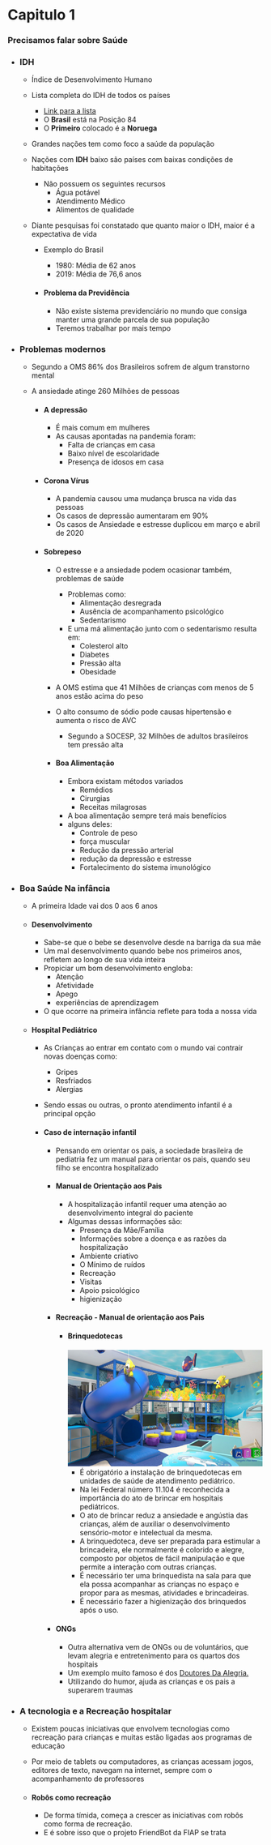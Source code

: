 # Capitulo 1

### Precisamos falar sobre Saúde

- ### **IDH**

  - Índice de Desenvolvimento Humano

  - Lista completa do IDH de todos os países

    - [Link para a lista](http://www.br.undp.org/content/brazil/pt/home/idh0/rankings/idh-global.html)
    - O **Brasil** está na Posição 84 
    - O **Primeiro** colocado é a **Noruega**

  - Grandes nações tem como foco a saúde da população

  - Nações com **IDH** baixo são países com baixas condições de habitações

    - Não possuem os seguintes recursos
      - Água potável
      - Atendimento Médico
      - Alimentos de qualidade

  - Diante pesquisas foi constatado que quanto maior o IDH, maior é a expectativa de vida

    - Exemplo do Brasil	

      - 1980: Média de 62 anos
      - 2019: Média de 76,6 anos

    - #### **Problema da Previdência**

      - Não existe sistema previdenciário no mundo que consiga manter uma grande parcela de sua população
      - Teremos trabalhar por mais tempo

- ### **Problemas modernos** 

  - Segundo a OMS 86% dos Brasileiros sofrem de algum transtorno mental

  - A ansiedade atinge 260 Milhões de pessoas

    - #### **A depressão** 

      - É mais comum em mulheres
      - As causas apontadas na pandemia foram:
        - Falta de crianças em casa
        - Baixo nível de escolaridade
        - Presença de idosos em casa

    - #### **Corona Vírus** 

      - A pandemia causou uma mudança brusca na vida das pessoas
      - Os casos de depressão aumentaram em 90%
      - Os casos de Ansiedade e estresse duplicou em março e abril de 2020

    - #### **Sobrepeso**

      - O estresse e a ansiedade podem ocasionar também, problemas de saúde

        - Problemas como:
          - Alimentação desregrada
          - Ausência de acompanhamento psicológico
          - Sedentarismo
        - E uma má alimentação junto com o sedentarismo resulta em:
          - Colesterol alto
          - Diabetes
          - Pressão alta
          - Obesidade

      - A OMS estima que 41 Milhões de crianças com menos de 5 anos estão acima do peso

      - O alto consumo de sódio pode causas hipertensão e aumenta o risco de AVC

        - Segundo a SOCESP, 32 Milhões de adultos brasileiros tem pressão alta

      - #### Boa Alimentação

        - Embora existam métodos variados
          - Remédios
          - Cirurgias
          - Receitas milagrosas
        - A boa alimentação sempre terá mais benefícios
        - alguns deles:
          - Controle de peso
          - força muscular
          - Redução da pressão arterial
          - redução da depressão e estresse
          - Fortalecimento do sistema imunológico

- ### **Boa Saúde Na infância**

  - A primeira Idade vai dos 0 aos 6 anos

  - #### **Desenvolvimento**

    - Sabe-se que o bebe se desenvolve desde na barriga da sua mãe
    - Um mal desenvolvimento quando bebe nos primeiros anos, refletem ao longo de sua vida inteira
    - Propiciar um bom desenvolvimento engloba:
      - Atenção
      - Afetividade
      - Apego
      - experiências de aprendizagem
    - O que ocorre na primeira infância reflete para toda a nossa vida

  - #### Hospital Pediátrico

    - As Crianças ao entrar em contato com o mundo vai contrair novas doenças como:

      - Gripes
      - Resfriados
      - Alergias

    - Sendo essas ou outras, o pronto atendimento infantil é a principal opção

    - #### **Caso de internação infantil**

      - Pensando em orientar os pais, a sociedade brasileira de pediatria fez um manual para orientar os pais, quando seu filho se encontra hospitalizado

      - #### **Manual de Orientação aos Pais**

        - A hospitalização infantil requer uma atenção ao desenvolvimento integral do paciente
        - Algumas dessas informações são:
          - Presença da Mãe/Família
          - Informações sobre a doença e as razões da hospitalização
          - Ambiente criativo
          - O Mínimo de ruídos
          - Recreação
          - Visitas
          - Apoio psicológico
          - higienização

      - #### Recreação - Manual de orientação aos Pais

        - #### Brinquedotecas

          <img src="../../../gitImages/brinquedoteca.jpg" alt="brinquedoteca" style="zoom:45%;" />

          - É obrigatório a instalação de brinquedotecas em unidades de saúde de atendimento pediátrico.
          - Na lei Federal número 11.104 é reconhecida a importância do ato de brincar em hospitais pediátricos.
          - O ato de brincar reduz a ansiedade e angústia das crianças, além de auxiliar o desenvolvimento sensório-motor e intelectual da mesma.
          - A brinquedoteca, deve ser preparada para estimular a brincadeira, ele normalmente é colorido e alegre, composto por objetos de fácil manipulação e que permite a interação com outras crianças.
          - É necessário ter uma brinquedista na sala para que ela possa acompanhar as crianças no espaço e propor para as mesmas, atividades e brincadeiras.
          - É necessário fazer a higienização dos brinquedos após o uso.

      - #### ONGs

        - Outra alternativa vem de ONGs ou de voluntários, que levam alegria e entretenimento para os quartos dos hospitais
        - Um exemplo muito famoso é dos [Doutores Da Alegria.](https://doutoresdaalegria.org.br/hospitais/palhacos-nos-hospitais/)
        - Utilizando do humor, ajuda as crianças e os pais a superarem traumas

- ### A tecnologia e a Recreação hospitalar

  - Existem poucas iniciativas que envolvem tecnologias como recreação para crianças e muitas estão ligadas aos programas de educação

  - Por meio de tablets ou computadores, as crianças acessam jogos, editores de texto, navegam na internet, sempre com o acompanhamento de professores

  - #### **Robôs como recreação**

    - De forma tímida, começa a crescer as iniciativas com robôs como forma de recreação.
    - E é sobre isso que o projeto FriendBot da FIAP se trata
